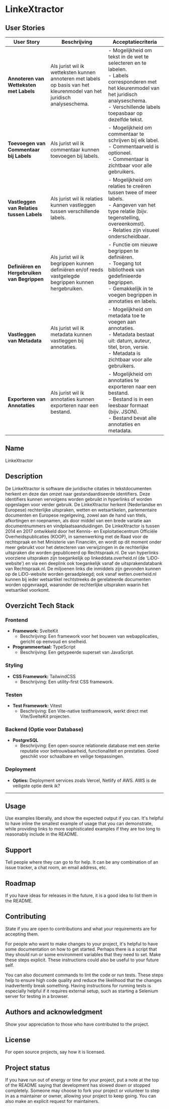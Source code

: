 # LinkeXtractor

## User Stories
| User Story | Beschrijving | Acceptatiecriteria                                                                                                                                                                                      |
|------------|--------------|---------------------------------------------------------------------------------------------------------------------------------------------------------------------------------------------------------|
| **Annoteren van Wetteksten met Labels** | Als jurist wil ik wetteksten kunnen annoteren met labels op basis van het kleurenmodel van het juridisch analyseschema. | - Mogelijkheid om tekst in de wet te selecteren en te labelen.<br>- Labels corresponderen met het kleurenmodel van het juridisch analyseschema.<br>- Verschillende labels toepasbaar op dezelfde tekst. |
| **Toevoegen van Commentaar bij Labels** | Als jurist wil ik commentaar kunnen toevoegen bij labels. | - Mogelijkheid om commentaar te schrijven bij elk label.<br>- Commentaarveld is optioneel.<br>- Commentaar is zichtbaar voor alle gebruikers.                                                           |
| **Vastleggen van Relaties tussen Labels** | Als jurist wil ik relaties kunnen vastleggen tussen verschillende labels. | - Mogelijkheid om relaties te creëren tussen twee of meer labels.<br>- Aangeven van het type relatie (bijv. tegenstelling, overeenkomst).<br>- Relaties zijn visueel onderscheidbaar.                   |
| **Definiëren en Hergebruiken van Begrippen** | Als jurist wil ik begrippen kunnen definiëren en/of reeds vastgelegde begrippen kunnen hergebruiken. | - Functie om nieuwe begrippen te definiëren.<br>- Toegang tot bibliotheek van gedefinieerde begrippen.<br>- Gemakkelijk in te voegen begrippen in annotaties en labels.                                 |
| **Vastleggen van Metadata** | Als jurist wil ik metadata kunnen vastleggen bij annotaties. | - Mogelijkheid om metadata toe te voegen aan annotaties.<br>- Metadata bestaat uit: datum, auteur, titel, bron, versie.<br>- Metadata is zichtbaar voor alle gebruikers.                                |
| **Exporteren van Annotaties** | Als jurist wil ik annotaties kunnen exporteren naar een bestand. | - Mogelijkheid om annotaties te exporteren naar een bestand.<br>- Bestand is in een leesbaar formaat (bijv. JSON).<br>- Bestand bevat alle annotaties en metadata.                                      |


## Name
LinkeXtractor

## Description
De LinkeXtractor is software die juridische citaties in tekstdocumenten herkent en deze dan omzet
naar gestandaardiseerde identifiers. Deze identifiers kunnen vervolgens worden gebruikt in
hyperlinks of worden opgeslagen voor verder gebruik. De LinkeXtractor herkent (Nederlandse en
Europese) rechterlijke uitspraken, wetten en wetsartikelen, parlementaire documenten en Europese
regelgeving, zowel aan de hand van titels, afkortingen en roepnamen, als door middel van een brede
variatie aan documentnummers en vindplaatsaanduidingen.
De LinkeXtractor is tussen 2014 en 2017 ontwikkeld door het Kennis- en Exploitatiecentrum Officiële
Overheidspublicaties (KOOP), in samenwerking met de Raad voor de rechtspraak en het Ministerie
van Financiën, en wordt op dit moment onder meer gebruikt voor het detecteren van verwijzingen
in de rechterlijke uitspraken die worden gepubliceerd op Rechtspraak.nl.
De van hyperlinks voorziene uitspraken zijn toegankelijk op linkeddata.overheid.nl (de ‘LiDO-
website’) en via een deeplink ook toegankelijk vanaf de uitsprakendatabank van Rechtspraak.nl.
De miljoenen links die inmiddels zijn gevonden kunnen op de LiDO-website worden geraadpleegd;
ook vanaf wetten.overheid.nl kunnen bij ieder wetsartikel rechtstreeks de gerelateerde documenten
worden opgevraagd, waaronder de rechterlijke uitspraken waarin het wetsartikel voorkomt.


## Overzicht Tech Stack

### Frontend
- **Framework:** SvelteKit
    - Beschrijving: Een framework voor het bouwen van webapplicaties, gericht op eenvoud en snelheid.
- **Programmeertaal:** TypeScript
    - Beschrijving: Een getypeerde superset van JavaScript.

### Styling
- **CSS Framework:** TailwindCSS
    - Beschrijving: Een utility-first CSS framework. 

### Testen
- **Test Framework:** Vitest
    - Beschrijving: Een Vite-native testframework, werkt direct met Vite/SvelteKit projecten.

### Backend (Optie voor Database)
- **PostgreSQL**
    - Beschrijving: Een open-source relationele database met een sterke reputatie voor betrouwbaarheid, functionaliteit en prestaties. Goed geschikt voor schaalbare en veilige toepassingen.
### Deployment
- **Opties:** Deployment services zoals Vercel, Netlify of AWS. AWS is de veiligste optie denk ik?


***
## Usage
Use examples liberally, and show the expected output if you can. It's helpful to have inline the smallest example of usage that you can demonstrate, while providing links to more sophisticated examples if they are too long to reasonably include in the README.

## Support
Tell people where they can go to for help. It can be any combination of an issue tracker, a chat room, an email address, etc.

## Roadmap
If you have ideas for releases in the future, it is a good idea to list them in the README.

## Contributing
State if you are open to contributions and what your requirements are for accepting them.

For people who want to make changes to your project, it's helpful to have some documentation on how to get started. Perhaps there is a script that they should run or some environment variables that they need to set. Make these steps explicit. These instructions could also be useful to your future self.

You can also document commands to lint the code or run tests. These steps help to ensure high code quality and reduce the likelihood that the changes inadvertently break something. Having instructions for running tests is especially helpful if it requires external setup, such as starting a Selenium server for testing in a browser.

## Authors and acknowledgment
Show your appreciation to those who have contributed to the project.

## License
For open source projects, say how it is licensed.

## Project status
If you have run out of energy or time for your project, put a note at the top of the README saying that development has slowed down or stopped completely. Someone may choose to fork your project or volunteer to step in as a maintainer or owner, allowing your project to keep going. You can also make an explicit request for maintainers.
